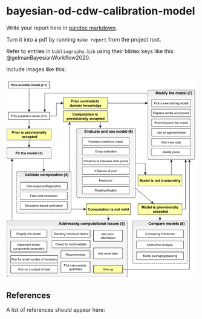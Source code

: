 # bayesian-od-cdw-calibration-model

Write your report here in [pandoc
markdown](https://pandoc.org/MANUAL.html#pandocs-markdown).

Turn it into a pdf by running `make report` from the project root.

Refer to entries in `bibliography.bib` using their bibtex keys like
this: @gelmanBayesianWorkflow2020.

Include images like this: 

![This is an example image](img/example.png)


## References

A list of references should appear here:


